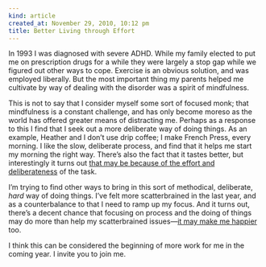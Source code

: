 ```yaml
---
kind: article
created_at: November 29, 2010, 10:12 pm
title: Better Living through Effort
---
```


<div><p>In 1993 I was diagnosed with severe ADHD. While my family elected to put me on prescription drugs for a while they were largely a stop gap while we figured out other ways to cope. Exercise is an obvious solution, and was employed liberally. But the most important thing my parents helped me cultivate by way of dealing with the disorder was a spirit of mindfulness.</p>
<p>This is not to say that I consider myself some sort of focused monk; that mindfulness is a constant challenge, and has only become moreso as the world has offered greater means of distracting me. Perhaps as a response to this I find that I seek out a more deliberate way of doing things. As an example, Heather and I don&#8217;t use drip coffee; I make French Press, every morning. I like the slow, deliberate process, and find that it helps me start my morning the right way. There&#8217;s also the fact that it tastes better, but interestingly it turns out 
<a href="http://www.wired.com/wiredscience/2010/11/why-making-dinner-is-a-good-idea/">that may be because of the effort and deliberateness</a> of the task.</p>
<p>I&#8217;m trying to find other ways to bring in this sort of methodical, deliberate, <em>hard</em> way of doing things. I&#8217;ve felt more scatterbrained in the last year, and as a counterbalance to that I need to ramp up my focus. And it turns out, there&#8217;s a decent chance that focusing on process and the doing of things may do more than help my scatterbrained issues&#8212;<a href="http://www.wired.com/wiredscience/2010/11/why-making-dinner-is-a-good-idea/">it may make me happier</a> too.</p>
<p>I think this can be considered the beginning of more work for me in the coming year. I invite you to join me.</p></div>